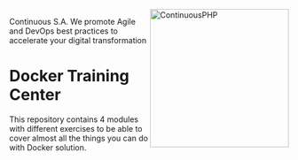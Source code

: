<a href="http://continuous.lu">
  <img src="https://app.continuousphp.com/assets/logos/continuousphp.svg" alt="ContinuousPHP" width="250px" align="right"/>
</a>

<p align="left">
    Continuous S.A. We promote Agile and DevOps best practices to accelerate your digital transformation
</p>

# Docker Training Center

This repository contains 4 modules with different exercises to be able to cover almost all the things you can do with Docker solution.

